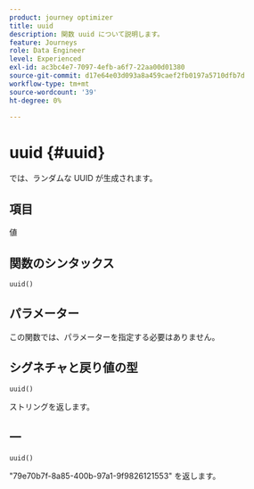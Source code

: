 ```yaml
---
product: journey optimizer
title: uuid
description: 関数 uuid について説明します。
feature: Journeys
role: Data Engineer
level: Experienced
exl-id: ac3bc4e7-7097-4efb-a6f7-22aa00d01380
source-git-commit: d17e64e03d093a8a459caef2fb0197a5710dfb7d
workflow-type: tm+mt
source-wordcount: '39'
ht-degree: 0%

---
```


# uuid {#uuid}

では、ランダムな UUID が生成されます。

## 項目

値

## 関数のシンタックス

`uuid()`

## パラメーター

この関数では、パラメーターを指定する必要はありません。

## シグネチャと戻り値の型

`uuid()`

ストリングを返します。

## 一

`uuid()`

&quot;79e70b7f-8a85-400b-97a1-9f9826121553&quot; を返します。
